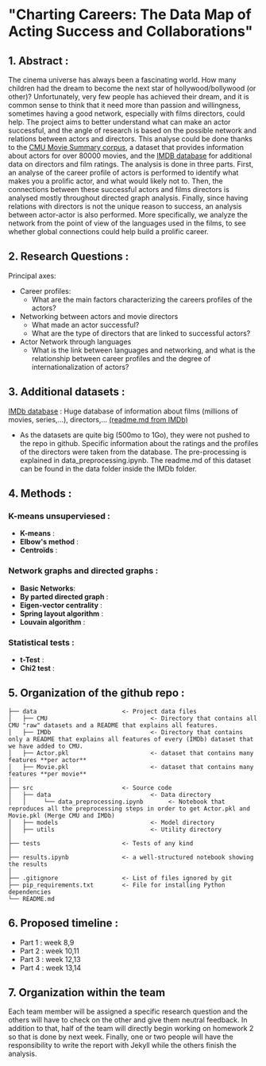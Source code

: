 # "Charting Careers: The Data Map of Acting Success and Collaborations"

## 1. Abstract : 
The cinema universe has always been a fascinating world. How many children had the dream to become the next star of hollywood/bollywood (or other)? Unfortunately, very few people has achieved their dream, and it is common sense to think that it need more than passion and willingness, sometimes having a good network, especially with films directors, could help. The project aims to better understand what can make an actor successful, and the angle of research is based on the possible network and relations between actors and directors. This analyse could be done thanks to the [CMU Movie Summary corpus](http://www.cs.cmu.edu/~ark/personas/), a dataset that provides information about actors for over 80000 movies, and the [IMDB database](https://datasets.imdbws.com) for additional data on directors and film ratings. The analysis is done in three parts. First, an analyse of the career profile of actors is performed to identify what makes you a prolific actor, and what would likely not to. Then, the connections between these successful actors and films directors is analysed mostly throughout directed graph analysis. Finally, since having relations with directors is not the unique reason to success, an analysis between actor-actor is also performed. More specifically, we analyze the network from the point of view of the languages used in the films, to see whether global connections could help build a prolific career.

## 2. Research Questions : 
Principal axes:
* Career profiles:
    * What are the main factors characterizing the careers profiles of the actors?
* Networking between actors and movie directors
    * What made an actor successful?
    * What are the type of directors that are linked to successful actors?
* Actor Network through languages
    * What is the link between languages and networking, and what is the relationship between career profiles and the degree of internationalization of actors?

## 3. Additional datasets : 
[IMDb database](https://datasets.imdbws.com) : Huge database of information about films (millions of movies, series,...), directors,... [(readme.md from IMDb)](https://developer.imdb.com/non-commercial-datasets/)
* As the datasets are quite big (500mo to 1Go), they were not pushed to the repo in github. Specific information about the ratings and the profiles of the directors were taken from the database. The pre-processing is explained in data_preprocessing.ipynb. The readme.md of this dataset can be found in the data folder inside the IMDb folder.

## 4. Methods : 
### K-means unsuperviesed : 
* **K-means** : 
* **Elbow's method** :
* **Centroïds** :
### Network graphs and directed graphs : 
* **Basic Networks**: 
* **By parted directed graph** :
* **Eigen-vector centrality** :
* **Spring layout algorithm** :
* **Louvain algorithm** :
### Statistical tests :
* **t-Test** :
* **Chi2 test** :


## 5. Organization of the github repo : 

```
├── data                        <- Project data files
│   ├── CMU                             <- Directory that contains all CMU "raw" datasets and a README that explains all features.
│   ├── IMDb                            <- Directory that contains only a README that explains all features of every (IMDb) dataset that we have added to CMU.
│   ├── Actor.pkl                       <- dataset that contains many features **per actor**
│   ├── Movie.pkl                       <- dataset that contains many features **per movie**
│
├── src                         <- Source code
│   ├── data                            <- Data directory
│   │     └── data_preprocessing.ipynb       <- Notebook that reproduces all the preprocessing steps in order to get Actor.pkl and Movie.pkl (Merge CMU and IMDb)
│   ├── models                          <- Model directory
│   ├── utils                           <- Utility directory
│
├── tests                       <- Tests of any kind
│
├── results.ipynb               <- a well-structured notebook showing the results
│
├── .gitignore                  <- List of files ignored by git
├── pip_requirements.txt        <- File for installing Python dependencies
└── README.md
```

## 6. Proposed timeline : 
* Part 1 : week 8,9
*	Part 2 : week 10,11
*	Part 3 : week 12,13
* Part 4 : week 13,14

## 7. Organization within the team 
Each team member will be assigned a specific research question and the others will have to check on the other and give them neutral feedback. In addition to that, half of the team will directly begin working on homework 2 so that is done by next week. Finally, one or two people will have the responsibility to write the report with Jekyll while the others finish the analysis. 

